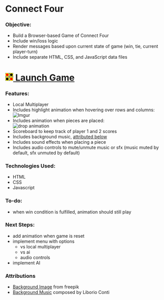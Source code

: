 # Connect Four

### Objective:
- Build a Browser-based Game of Connect Four
- Include win/loss logic
- Render messages based upon current state of game (win, tie, current player-turn)
- Include separate HTML, CSS, and JavaScript data files

# <a href='https://csalguera-connect-four.netlify.app/' target='_blank'><img src="./assets/images/connect-four-favicon.png" width="25px"> Launch Game</a>

### Features:
- Local Multiplayer
- Includes highlight animation when hovering over rows and columns: </br>
![Imgur](https://imgur.com/Ql8nCOe.gif)
- Includes animation when pieces are placed: </br>
![drop animation](https://i.imgur.com/OgREiVm.gif)
- Scoreboard to keep track of player 1 and 2 scores
- Includes background music, [attributed below](#attributions)
- Includes sound effects when placing a piece
- Includes audio controls to mute/unmute music or sfx (music muted by default, sfx unmuted by default)

### Technologies Used:
- HTML
- CSS
- Javascript

### To-do:
- when win condition is fulfilled, animation should still play

### Next Steps:
- add animation when game is reset
- implement menu with options
  - vs local multiplayer
  - vs ai
  - audio controls
- implement AI

### Attributions
- [Background Image](https://www.freepik.com/free-vector/gradient-grainy-gradient-texture_14485901.htm#query=background&position=11&from_view=keyword) from freepik
- [Background Music](https://www.no-copyright-music.com/) composed by Liborio Conti